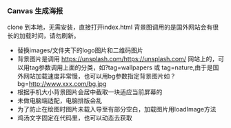 ### Canvas 生成海报
clone 到本地，无需安装，直接打开index.html 背景图调用的是国外网站会有很长的加载时间，请勿刷新。


- 替换images/文件夹下的logo图片和二维码图片
- 背景图片是调用 https://unsplash.com/https://unsplash.com/ 网站上的，可以用tag参数调用上面的分类，如?tag=wallpapers 或 tag=nature,由于是国外网站加载速度非常慢，也可以用bg参数指定背景图片如 ?bg=http://www.xxx.com/bg.jpg
- 根据手机大小背景图片会居中截取一块适应当前屏幕的
- 未做电脑端适配，电脑排版会乱
- 为了防止在绘图时图片未载入导至有部分空白，加载图片用loadImage方法
- 鸡汤文字固定在代码里，也可以动态去获取
